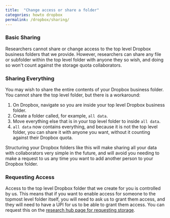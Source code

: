 ```yaml
---
title:  "Change access or share a folder"
categories: howto dropbox
permalink: /dropbox/sharing/
---
```


### Basic Sharing
Researchers cannot share or change access to the top level Dropbox business folders that we provide. However, researchers can share any file or subfolder within the top level folder with anyone they so wish, and doing so won't count against the storage quota collaborators.

### Sharing Everything
You may wish to share the entire contents of your Dropbox business folder. You cannot share the top level folder, but there is a workaround:

1. On Dropbox, navigate so you are inside your top level Dropbox business folder.
2. Create a folder called, for example, `all data`.
3. Move everything else that is in your top level folder to inside `all data`.
4. `all data` now contains everything, and because it is not the top level folder, you can share it with anyone you want, without it counting against their Dropbox quota.

Structuring your Dropbox folders like this will make sharing all your data with collaborators very simple in the future, and will avoid you needing to make a request to us any time you want to add another person to your Dropbox folder.

### Requesting Access
Access to the top level Dropbox folder that we create for you is controlled by us. This means that if you want to enable access for someone to the topmost level folder itself, you will need to ask us to grant them access, and they will need to have a UPI for us to be able to grant them access. You can request this on the [research hub page for requesting storage](https://research-hub.auckland.ac.nz/#/requestStorage). 

